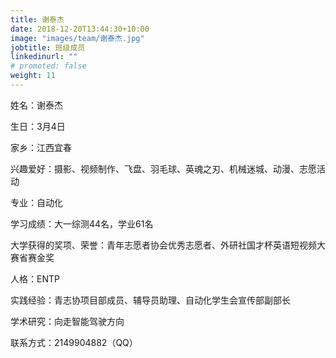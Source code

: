 ```yaml
---
title: 谢泰杰
date: 2018-12-20T13:44:30+10:00
image: "images/team/谢泰杰.jpg"
jobtitle: 班级成员
linkedinurl: ""
# promoted: false
weight: 11
---
```


姓名：谢泰杰

生日：3月4日

家乡：江西宜春

兴趣爱好：摄影、视频制作、飞盘、羽毛球、英魂之刃、机械迷城、动漫、志愿活动

专业：自动化

学习成绩：大一综测44名，学业61名

大学获得的奖项、荣誉：青年志愿者协会优秀志愿者、外研社国才杯英语短视频大赛省赛金奖

人格：ENTP

实践经验：青志协项目部成员、辅导员助理、自动化学生会宣传部副部长

学术研究：向走智能驾驶方向

联系方式：2149904882（QQ）